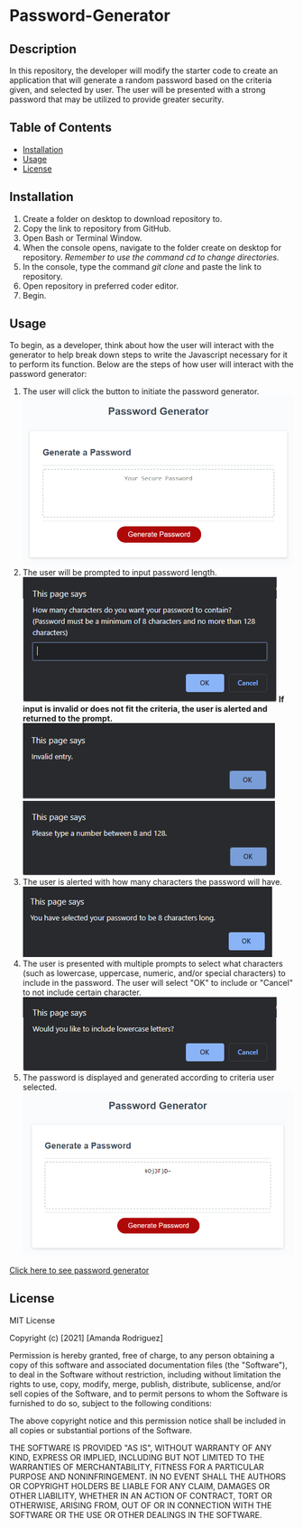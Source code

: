 # Password-Generator

## Description
In this repository, the developer will modify the starter code to create an application that will generate a random password based on the criteria given, and selected by user. The user will be presented with a strong password that may be utilized to provide greater security.

## Table of Contents
* [Installation](#installation)
* [Usage](#usage)
* [License](#license)

## Installation
1. Create a folder on desktop to download repository to.
2. Copy the link to repository from GitHub.
3. Open Bash or Terminal Window.
4. When the console opens, navigate to the folder create on desktop for repository. *Remember to use the command cd to change directories.*
5. In the console, type the command <i> git clone </i> and paste the link to repository.
6. Open repository in preferred coder editor.
7. Begin.

## Usage
To begin, as a developer, think about how the user will interact with the generator to help break down steps to write the Javascript necessary for it to perform its function. Below are the steps of how user will interact with the password generator:
1. The user will click the button to initiate the password generator. <br><img src="assets\images\pwd-generator.PNG" alt="image of password generator">
2. The user will be prompted to input password length. <br><img src="assets\images\pwdlengthprompt.PNG" alt="image of password length prompt">
**If input is invalid or does not fit the criteria, the user is alerted and returned to the prompt.** <br><img src="assets\images\pwdlengthalert1.PNG" alt="image of password length alert for not meeting criteria"> <br><img src="assets\images\pwdlengthalert2.PNG" alt="image of password length alert for invalid entry">
3. The user is alerted with how many characters the password will have. <br><img src="assets\images\pwdlengthalert3.PNG" alt="image of password length alert for invalid entry">
4. The user is presented with multiple prompts to select what characters (such as lowercase, uppercase, numeric, and/or special characters) to include in the password. The user will select "OK" to include or "Cancel" to not include certain character. <br><img src="assets\images\lowercaseprompt.PNG" alt="image of one of the character prompts">
5. The password is displayed and generated according to criteria user selected. <br><img src="assets\images\pwdexample.PNG" alt="example of generated password">

[Click here to see password generator](https://amandardz.github.io/Password-Generator/)

## License
MIT License

Copyright (c) [2021] [Amanda Rodriguez]

Permission is hereby granted, free of charge, to any person obtaining a copy
of this software and associated documentation files (the "Software"), to deal
in the Software without restriction, including without limitation the rights
to use, copy, modify, merge, publish, distribute, sublicense, and/or sell
copies of the Software, and to permit persons to whom the Software is
furnished to do so, subject to the following conditions:

The above copyright notice and this permission notice shall be included in all
copies or substantial portions of the Software.

THE SOFTWARE IS PROVIDED "AS IS", WITHOUT WARRANTY OF ANY KIND, EXPRESS OR
IMPLIED, INCLUDING BUT NOT LIMITED TO THE WARRANTIES OF MERCHANTABILITY,
FITNESS FOR A PARTICULAR PURPOSE AND NONINFRINGEMENT. IN NO EVENT SHALL THE
AUTHORS OR COPYRIGHT HOLDERS BE LIABLE FOR ANY CLAIM, DAMAGES OR OTHER
LIABILITY, WHETHER IN AN ACTION OF CONTRACT, TORT OR OTHERWISE, ARISING FROM,
OUT OF OR IN CONNECTION WITH THE SOFTWARE OR THE USE OR OTHER DEALINGS IN THE
SOFTWARE.